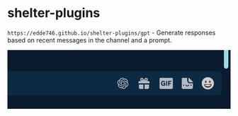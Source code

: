 # shelter-plugins

`https://edde746.github.io/shelter-plugins/gpt` - Generate responses based on recent messages in the channel and a prompt.

![GPT Plugin Showcase](/previews/gpt.png)
